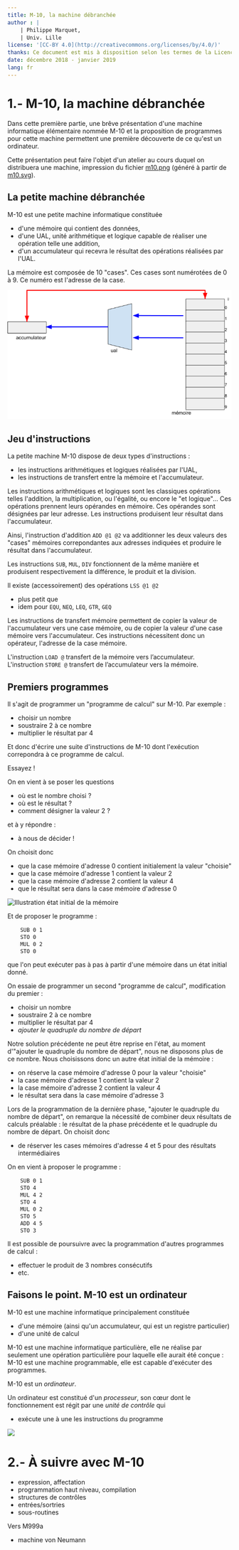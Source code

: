 ```yaml
---
title: M-10, la machine débranchée
author : |
	| Philippe Marquet,
	| Univ. Lille
license: '[CC-BY 4.0](http://creativecommons.org/licenses/by/4.0/)'
thanks: Ce document est mis à disposition selon les termes de la Licence Creative Commons Attribution 4.0 International \protect ![](https://licensebuttons.net/l/by/4.0/88x31.png){width=3em}
date: décembre 2018 - janvier 2019
lang: fr
---
```


1.- M-10, la machine débranchée
==============================

Dans cette première partie, une brêve présentation d'une machine informatique élémentaire nommée M-10 et la proposition de programmes pour cette machine permettent une première découverte de ce qu'est un ordinateur. 

Cette présentation peut faire l'objet d'un atelier au cours duquel on distribuera une machine, impression du fichier [m10.png](m10.png) (généré à partir de [m10.svg](m10.svg)).

La petite machine débranchée
----------------------------

M-10 est une petite machine informatique constituée

* d'une mémoire qui contient des données, 
* d'une UAL, unité arithmétique et logique capable de réaliser une opération telle une addition,
* d'un accumulateur qui recevra le résultat des opérations réalisées par l'UAL. 

La mémoire est composée de 10 "cases". Ces cases sont numérotées de 0 à 9. Ce numéro est l'adresse de la case.

![](m10-0.png)


Jeu d'instructions
------------------

La petite machine M-10 dispose de deux types d'instructions :

* les instructions arithmétiques et logiques réalisées par l'UAL,
* les instructions de transfert entre la mémoire et l'accumulateur.

Les instructions arithmétiques et logiques sont les classiques opérations telles l'addition, la multiplication, ou l'égalité, ou encore le "et logique"... 
Ces opérations prennent leurs opérandes en mémoire.
Ces opérandes sont désignées par leur adresse.
Les instructions produisent leur résultat dans l'accumulateur.

Ainsi, l'instruction d'addition `ADD @1 @2` va additionner les deux valeurs des "cases" mémoires correpondantes aux adresses indiquées et produire le résultat dans l'accumulateur.

Les instructions `SUB`, `MUL`, `DIV` fonctionnent de la même manière et produisent respectivement la différence, le produit et la division.

Il existe (accessoirement) des opérations `LSS @1 @2`

* plus petit que
* idem pour `EQU`, `NEQ`, `LEQ`, `GTR`, `GEQ`

Les instructions de transfert mémoire permettent de copier la valeur de l'accumulateur vers une case mémoire, ou de copier la valeur d'une case mémoire vers l'accumulateur.
Ces instructions nécessitent donc un opérateur, l'adresse de la case mémoire.

L'instruction `LOAD @` transfert de la mémoire vers l’accumulateur. L'instruction `STORE @` transfert de l’accumulateur vers la mémoire.

Premiers programmes
-------------------

Il s'agit de programmer un "programme de calcul" sur M-10.
Par exemple : 

* choisir un nombre
* soustraire 2 à ce nombre
* multiplier le résultat par 4

Et donc d'écrire une suite d'instructions de M-10 dont l'exécution correpondra à ce programme de calcul.

Essayez !

On en vient à se poser les questions 

* où est le nombre choisi ?
* où est le résultat ?
* comment désigner la valeur 2 ? 

et à y répondre :

* à nous de décider !

On choisit donc

* que la case mémoire d'adresse 0 contient initialement la valeur "choisie"
* que la case mémoire d'adresse 1 contient la valeur 2
* que la case mémoire d'adresse 2 contient la valeur 4
* que le résultat sera dans la case mémoire d'adresse 0

![Illustration état initial de la mémoire](m10-prgm0-1.png)

Et de proposer le programme :

```
    SUB 0 1
    STO 0
    MUL 0 2
    STO 0 
```

que l'on peut exécuter pas à pas à partir d'une mémoire dans un état initial donné.

On essaie de programmer un second "programme de calcul", modification du premier :

* choisir un nombre
* soustraire 2 à ce nombre
* multiplier le résultat par 4
* _ajouter le quadruple du nombre de départ_

Notre solution précédente ne peut être reprise en l'état, au moment d'"ajouter le quadruple du nombre de départ", nous ne disposons plus de ce nombre. 
Nous choisissons donc un autre état initial de la mémoire :

* on réserve la case mémoire d'adresse 0 pour la valeur "choisie"
* la case mémoire d'adresse 1 contient la valeur 2
* la case mémoire d'adresse 2 contient la valeur 4
* le résultat sera dans la case mémoire d'adresse 3

Lors de la programmation de la dernière phase, "ajouter le quadruple du nombre de départ", on remarque la nécessité de combiner deux résultats de calculs préalable : le résultat de la phase précédente et le quadruple du nombre de départ. On choisit donc

* de réserver les cases mémoires d'adresse 4 et 5 pour des résultats intermédiaires 

On en vient à proposer le programme :

```
    SUB 0 1
    STO 4
    MUL 4 2
    STO 4 
    MUL 0 2
    STO 5 
    ADD 4 5
    STO 3
```

Il est possible de poursuivre avec la programmation d'autres programmes de calcul :

* effectuer le produit de 3 nombres consécutifs
* etc. 

Faisons le point. M-10 est un ordinateur
----------------------------------------

M-10 est une machine informatique principalement constituée

* d'une mémoire (ainsi qu'un accumulateur, qui est un registre particulier)
* d'une unité de calcul

M-10 est une machine informatique particulière, elle ne réalise par seulement une opération particulière pour laquelle elle aurait été conçue : M-10 est une machine programmable, elle est capable d'exécuter des programmes.

M-10 est un _ordinateur_.

Un ordinateur est constitué d'un _processeur_, son cœur dont le fonctionnement est régit par une _unité de contrôle_ qui

* exécute une à une les instructions du programme


![](m10-uc.png)

2.- À suivre avec M-10
=====================


* expression, affectation
* programmation haut niveau, compilation
* structures de contrôles
* entrées/sortries 
* sous-routines

Vers M999a

* machine von Neumann
